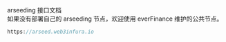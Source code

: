 arseeding 接口文档    
如果没有部署自己的 arseeding 节点，欢迎使用 everFinance 维护的公共节点。
```js
https://arseed.web3infura.io
```
